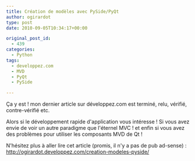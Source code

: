 ```yaml
---
title: Création de modèles avec PySide/PyQt
author: ogirardot
type: post
date: 2010-09-05T10:34:17+00:00

original_post_id:
  - 439
categories:
  - Python
tags:
  - developpez.com
  - MVD
  - PyQt
  - PySide

---
```

Ça y est ! mon dernier article sur développez.com est terminé, relu, vérifié, contre-vérifié etc.
<!--more-->
Alors si le développement rapide d'application vous intéresse ! Si vous avez envie de voir un autre paradigme que l'éternel MVC ! et enfin si vous avez des problèmes pour utiliser les composants MVD de Qt !

N'hésitez plus à aller lire cet article (promis, il n'y a pas de pub ad-sense) : <a title="Article d'Olivier Girardot sur developpez.com" href="http://ogirardot.developpez.com/creation-modeles-pyside/" target="_blank">http://ogirardot.developpez.com/creation-modeles-pyside/</a>